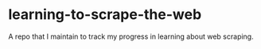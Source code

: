 # learning-to-scrape-the-web
A repo that I maintain to track my progress in learning about web scraping.
